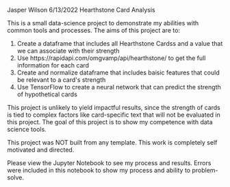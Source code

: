 Jasper Wilson
6/13/2022
Hearthstone Card Analysis

This is a small data-science project to demonstrate my abilities with common tools and processes. The aims of this project are to:
<ol>
    <li> Create a dataframe that includes all Hearthstone Cardss and a value that we can associate with their strength</li>
    <li> Use https://rapidapi.com/omgvamp/api/hearthstone/ to get the full information for each card </li>
    <li> Create and normalize dataframe that includes baisic features that could be relevant to a card's strength </li>
    <li> Use TensorFlow to create a neural network that can predict the strength of hypothetical cards </li>
</ol>
This project is unlikely to yield impactful results, since the strength of cards is tied to complex factors like card-specific text that will not be evaluated in this project. The goal of this project is to show my competence with data science tools. 

This project was NOT built from any template. This work is completely self motivated and directed.

Please view the Jupyter Notebook to see my process and results. Errors were included in this notebook to show my process and ability to problem-solve.
